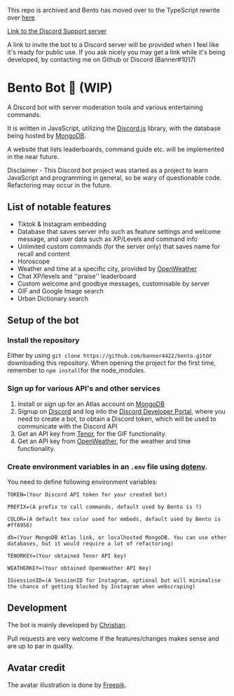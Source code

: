 This repo is archived and Bento has moved over to the TypeScript rewrite over [here](https://github.com/thebentobot/bentoTS) 

[Link to the Discord Support server](https://discord.gg/dd68WwP)

A link to invite the bot to a Discord server will be provided when I feel like it's ready for public use. If you ask nicely you may get a link while it's being developed, by contacting me on Github or Discord (Banner#1017)
# Bento Bot 🍱 (WIP)
A Discord bot with server moderation tools and various entertaining commands.

It is written in JavaScript, utilizing the [Discord.js](https://discord.js.org/#/) library, with the database being hosted by [MongoDB](https://www.mongodb.com/).

A website that lists leaderboards, command guide etc. will be implemented in the near future.

Disclaimer - This Discord bot project was started as a project to learn JavaScript and programming in general, so be wary of questionable code. Refactoring may occur in the future.

## List of notable features
- Tiktok & Instagram embedding
- Database that saves server info such as feature settings and welcome message, and user data such as XP/Levels and command info
- Unlimited custom commands (for the server only) that saves name for recall and content
- Horoscope
- Weather and time at a specific city, provided by [OpenWeather](https://openweathermap.org/)
- Chat XP/levels and ''praise'' leaderboard
- Custom welcome and goodbye messages, customisable by server
- GIF and Google Image search
- Urban Dictionary search

## Setup of the bot
### Install the repository
Either by using `git clone https://github.com/banner4422/bento.git`or downloading this repository.
When opening the project for the first time, remember to `npm install`for the node_modules.
### Sign up for various API's and other services
1. Install or sign up for an Atlas account on [MongoDB](https://www.mongodb.com/)
2. Signup on [Discord](https://discord.com/) and log into the [Discord Developer Portal](https://discord.com/developers/applications), where you need to create a bot, to obtain a Discord token, which will be used to communicate with the Discord API
3. Get an API key from [Tenor](https://tenor.com/gifapi/documentation), for the GIF functionality.
4. Get an API key from [OpenWeather](https://openweathermap.org/), for the weather and time functionality.
### Create environment variables in an `.env` file using [dotenv](https://www.npmjs.com/package/dotenv).
You need to define following environment variables:

`TOKEN=(Your Discord API token for your created bot)`

`PREFIX=(A prefix to call commands, default used by Bento is ?)`

`COLOR=(A default hex color used for embeds, default used by Bento is #ff8956)`

`db=(Your MongoDB Atlas link, or localhosted MongoDB. You can use other databases, but it would require a lot of refactoring)`

`TENORKEY=(Your obtained Tenor API key)`

`WEATHERKEY=(Your obtained OpenWeather API Key)`

`IGsessionID=(A SessionID for Instagram, optional but will minimalise the chance of getting blocked by Instagram when webscraping)`
## Development
The bot is mainly developed by [Christian](https://github.com/banner4422).

Pull requests are very welcome if the features/changes makes sense and are up to par in quality.

## Avatar credit
The avatar illustration is done by [Freepik](http://www.freepik.com).
